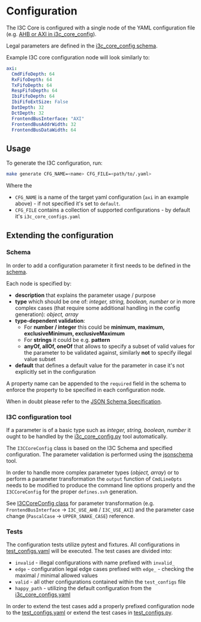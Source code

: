 # Configuration

The I3C Core is configured with a single node of the YAML configuration file (e.g. [AHB or AXI in i3c_core_config](../../i3c_core_configs.yaml)).

Legal parameters are defined in the [i3c_core_config schema](i3c_core_config.schema.json).

Example I3C core configuration node will look similarly to:
```yaml
axi:
  CmdFifoDepth: 64
  RxFifoDepth: 64
  TxFifoDepth: 64
  RespFifoDepth: 64
  IbiFifoDepth: 64
  IbiFifoExtSize: False
  DatDepth: 32
  DctDepth: 32
  FrontendBusInterface: "AXI"
  FrontendBusAddrWidth: 32
  FrontendBusDataWidth: 64
```

## Usage

To generate the I3C configuration, run:

```bash
make generate CFG_NAME=<name> CFG_FILE=<path/to/.yaml>
```

Where the
* `CFG_NAME` is a name of the target yaml configuration (`axi` in an example above) - if not specified it's set to `default`.
* `CFG_FILE` contains a collection of supported configurations - by default it's `i3c_core_configs.yaml`

## Extending the configuration

### Schema

In order to add a configuration parameter it first needs to be defined in the [schema](i3c_core_config.schema.json).

Each node is specified by:
* **description** that explains the parameter usage / purpose
* **type** which should be one of: *integer, string, boolean, number* or in more complex cases (that require some additional handling in the config generation): *object, array*
* **type-dependent validation**:
    * For **number / integer** this could be **minimum, maximum, exclusiveMinimum, exclusiveMaximum**
    * For **strings** it could be e.g. **pattern**
    * **anyOf, allOf, oneOf** that allows to specify a subset of valid values for the parameter to be validated against, similarly **not** to specify illegal value subset
* **default** that defines a default value for the parameter in case it's not explicitly set in the configuration

A property name can be appended to the `required` field in the schema to enforce the property to be specified in each configuration node.

When in doubt please refer to the [JSON Schema Specification](https://json-schema.org/learn/glossary).

### I3C configuration tool

If a parameter is of a basic type such as *integer, string, boolean, number* it ought to be handled by the [i3c_core_config.py](i3c_core_config.py) tool automatically.

The `I3CCoreConfig` class is based on the I3C Schema and specified configuration.
The parameter validation is performed using the [jsonschema](https://pypi.org/project/jsonschema/) tool.

In order to handle more complex parameter types (*object, array*) or to perform a parameter transformation the `output` function of `CmdLineOpts` needs to be modified to produce the command line options properly and the `I3CCoreConfig` for the proper `defines.svh` generation.

See [I3CCoreConfig class](common.py) for parameter transformation (e.g. `FrontendBusInterface` -> `I3C_USE_AHB` / `I3C_USE_AXI`) and the parameter case change (`PascalCase` -> `UPPER_SNAKE_CASE`) reference.

### Tests

The configuration tests utilize pytest and fixtures.
All configurations in [test_configs.yaml](../../verification/tools/i3c_config/test_configs.yaml) will be executed.
The test cases are divided into:
* `invalid` - illegal configurations with name prefixed with `invalid_`
* `edge` - configuration legal edge cases prefixed with `edge_` - checking the maximal / minimal allowed values
* `valid` - all other configurations contained within the `test_configs` file
* `happy_path` - utilizing the default configuration from the [i3c_core_configs.yaml](../../i3c_core_configs.yaml)

In order to extend the test cases add a properly prefixed configuration node to the [test_configs.yaml](../.../verification/tools/i3c_config/test_configs.yaml) or extend the test cases in [test_configs.py](../../verification/tools/i3c_config/test_configs.py).
